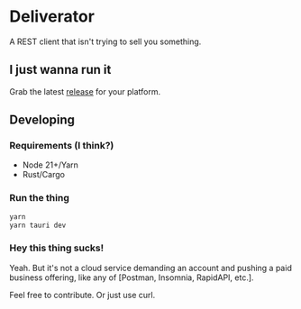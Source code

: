 # Deliverator
A REST client that isn't trying to sell you something.

## I just wanna run it
Grab the latest [release](https://github.com/sodle/deliverator/releases) for your platform.

## Developing

### Requirements (I think?)

- Node 21+/Yarn
- Rust/Cargo

### Run the thing

```bash
yarn
yarn tauri dev
```

### Hey this thing sucks!

Yeah. But it's not a cloud service demanding an account and pushing a paid business offering, like any of [Postman, Insomnia, RapidAPI, etc.].

Feel free to contribute. Or just use curl.

